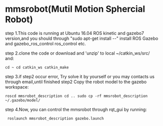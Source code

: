 # mmsrobot(Mutil Motion Sphercial Robot)

step 1.This code is running at Ubuntu 16.04 ROS kinetic and gazebo7 version,and you should through "sudo apt-get install --" install ROS Gazebo and gazebo_ros_control ros_control etc.

step 2.clone the code or download and 'unzip' to local ~/catkin_ws/src/ and:

`cd ~
cd catkin_ws
catkin_make`

step 3.if step2 occur error, Try solve it by yourself or you may contacts us through email,until finished step2
Copy the robot model to the gazebo workspace:

`roscd mmsrobot_description
cd ..
sudo cp -rf mmsrobot_description ~/.gazebo/model/`

step 4.Now, you can control the mmsrobot through rqt_gui by running:

   ` roslaunch mmsrobot_description gazebo.launch`

